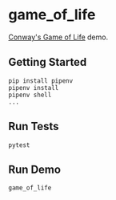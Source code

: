# game_of_life

[Conway's Game of Life](https://en.wikipedia.org/wiki/Conway's_Game_of_Life) demo.

## Getting Started

    pip install pipenv
    pipenv install
    pipenv shell
    ...

## Run Tests

    pytest

## Run Demo

    game_of_life
